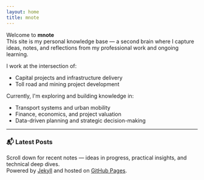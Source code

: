 ```yaml
---
layout: home
title: mnote
---
```


Welcome to **mnote**  
This site is my personal knowledge base — a second brain where I capture ideas, notes, and reflections from my professional work and ongoing learning.

I work at the intersection of:

- Capital projects and infrastructure delivery  
- Toll road and mining project development  

Currently, I'm exploring and building knowledge in:

- Transport systems and urban mobility  
- Finance, economics, and project valuation  
- Data-driven planning and strategic decision-making

---

### 📬 Latest Posts

Scroll down for recent notes — ideas in progress, practical insights, and technical deep dives.  
Powered by [Jekyll](https://jekyllrb.com/) and hosted on [GitHub Pages](https://pages.github.com/).